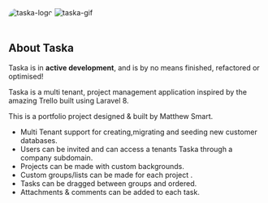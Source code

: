 <img style="margin-bottom:20px; border-top-left-radius: 20px;border-bottom-right-radius: 20px;" src="https://i.ibb.co/zJyvssx/taska-logo.png" alt="taska-logo" border="0" />


<img src="https://i.ibb.co/TtSXrps/taska-gif.gif" alt="taska-gif" border="0" />

## About Taska

Taska is in <strong>active development</strong>, and is by no means finished, refactored or optimised!

Taska is a multi tenant, project management application inspired by the amazing Trello built using Laravel 8.

This is a portfolio project designed & built by Matthew Smart.


- Multi Tenant support for creating,migrating and seeding new customer databases.
- Users can be invited and can access a tenants Taska through a company subdomain.  
- Projects can be made with custom backgrounds.
- Custom groups/lists can be made for each project .
- Tasks can be dragged between groups and ordered.
- Attachments & comments can be added to each task.

